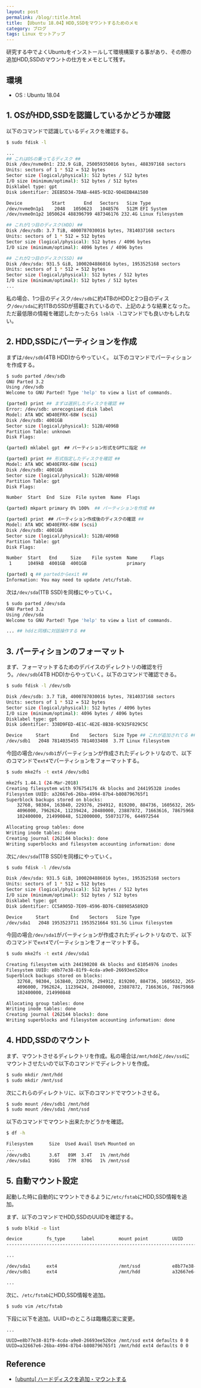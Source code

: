 ```yaml
---
layout: post
permalink: /blog/:title.html
title: 【Ubuntu 18.04】HDD,SSDをマウントするためのメモ
category: ブログ
tags: Linux セットアップ
---
```

研究する中でよくUbuntuをインストールして環境構築する事があり、その際の追加HDD,SSDのマウントの仕方をメモとして残す。

<!--more-->
## 環境

* OS : Ubuntu 18.04

## 1. OSがHDD,SSDを認識しているかどうか確認

以下のコマンドで認識しているディスクを確認する。

```bash
$ sudo fdisk -l

...
## これはOSの乗ってるディスク ##
Disk /dev/nvme0n1: 232.9 GiB, 250059350016 bytes, 488397168 sectors
Units: sectors of 1 * 512 = 512 bytes
Sector size (logical/physical): 512 bytes / 512 bytes
I/O size (minimum/optimal): 512 bytes / 512 bytes
Disklabel type: gpt
Disk identifier: 2EEB5D34-7DAB-4485-9CD2-9D4EDB4A1580

Device           Start       End   Sectors   Size Type
/dev/nvme0n1p1    2048   1050623   1048576   512M EFI System
/dev/nvme0n1p2 1050624 488396799 487346176 232.4G Linux filesystem

## これが1つ目のディスク(HDD) ##
Disk /dev/sdb: 3.7 TiB, 4000787030016 bytes, 7814037168 sectors
Units: sectors of 1 * 512 = 512 bytes
Sector size (logical/physical): 512 bytes / 4096 bytes
I/O size (minimum/optimal): 4096 bytes / 4096 bytes

## これが2つ目のディスク(SSD) ##
Disk /dev/sda: 931.5 GiB, 1000204886016 bytes, 1953525168 sectors
Units: sectors of 1 * 512 = 512 bytes
Sector size (logical/physical): 512 bytes / 512 bytes
I/O size (minimum/optimal): 512 bytes / 512 bytes
...
```

私の場合、1つ目のディスク`/dev/sdb`に約4TBのHDDと2つ目のディスク`/dev/sda`に約1TBのSSDが搭載されているので、上記のような結果となった。
ただ最低限の情報を確認したかったら`$ lsblk -l`コマンドでも良いかもしれない。

## 2. HDD,SSDにパーティションを作成

まずは`/dev/sdb`(4TB HDD)からやっていく。
以下のコマンドでパーティションを作成する。

```bash
$ sudo parted /dev/sdb
GNU Parted 3.2
Using /dev/sdb
Welcome to GNU Parted! Type 'help' to view a list of commands.

(parted) print ## まずは選択したディスクを確認 ##
Error: /dev/sdb: unrecognised disk label
Model: ATA WDC WD40EFRX-68W (scsi)
Disk /dev/sdb: 4001GB
Sector size (logical/physical): 512B/4096B
Partition Table: unknown
Disk Flags:

(parted) mklabel gpt　## パーティション形式をGPTに指定 ##

(parted) print ## 形式指定したディスクを確認 ##
Model: ATA WDC WD40EFRX-68W (scsi)
Disk /dev/sdb: 4001GB
Sector size (logical/physical): 512B/4096B
Partition Table: gpt
Disk Flags:

Number  Start  End  Size  File system  Name  Flags

(parted) mkpart primary 0% 100%  ## パーティションを作成 ##

(parted) print　## パーティション作成後のディスクの確認 ##
Model: ATA WDC WD40EFRX-68W (scsi)
Disk /dev/sdb: 4001GB
Sector size (logical/physical): 512B/4096B
Partition Table: gpt
Disk Flags:

Number  Start   End     Size    File system  Name     Flags
 1      1049kB  4001GB  4001GB               primary

(parted) q ## partedからexit ##
Information: You may need to update /etc/fstab.
```

次は`/dev/sda`(1TB SSD)を同様にやっていく。

```bash
$ sudo parted /dev/sda
GNU Parted 3.2
Using /dev/sda
Welcome to GNU Parted! Type 'help' to view a list of commands.

... ## hddと同様に対話操作する ##

```

## 3. パーティションのフォーマット

まず、フォーマットするためのデバイスのディレクトリの確認を行う。`/dev/sdb`(4TB HDD)からやっていく。以下のコマンドで確認できる。

```bash
$ sudo fdisk -l /dev/sdb

Disk /dev/sdb: 3.7 TiB, 4000787030016 bytes, 7814037168 sectors
Units: sectors of 1 * 512 = 512 bytes
Sector size (logical/physical): 512 bytes / 4096 bytes
I/O size (minimum/optimal): 4096 bytes / 4096 bytes
Disklabel type: gpt
Disk identifier: 338D9FED-4E1C-4E2E-8B38-9C925F829C5C

Device     Start        End    Sectors  Size Type ## これが追加されてる ##
/dev/sdb1   2048 7814035455 7814033408  3.7T Linux filesystem
```

今回の場合`/dev/sdb1`がパーティションが作成されたディレクトリなので、以下のコマンドで`ext4`でパーティションをフォーマットする。

```bash
$ sudo mke2fs -t ext4 /dev/sdb1

mke2fs 1.44.1 (24-Mar-2018)
Creating filesystem with 976754176 4k blocks and 244195328 inodes
Filesystem UUID: a32667e6-26ba-4994-87b4-b808796765f1
Superblock backups stored on blocks:
	32768, 98304, 163840, 229376, 294912, 819200, 884736, 1605632, 2654208,
	4096000, 7962624, 11239424, 20480000, 23887872, 71663616, 78675968,
	102400000, 214990848, 512000000, 550731776, 644972544

Allocating group tables: done
Writing inode tables: done
Creating journal (262144 blocks): done
Writing superblocks and filesystem accounting information: done
```

次に`/dev/sda`(1TB SSD)を同様にやっていく。

```bash
$ sudo fdisk -l /dev/sda

Disk /dev/sda: 931.5 GiB, 1000204886016 bytes, 1953525168 sectors
Units: sectors of 1 * 512 = 512 bytes
Sector size (logical/physical): 512 bytes / 512 bytes
I/O size (minimum/optimal): 512 bytes / 512 bytes
Disklabel type: gpt
Disk identifier: CC5A905D-7E09-4596-BD76-C88985A5892D

Device     Start        End    Sectors   Size Type
/dev/sda1   2048 1953523711 1953521664 931.5G Linux filesystem
```

今回の場合`/dev/sda1`がパーティションが作成されたディレクトリなので、以下のコマンドで`ext4`でパーティションをフォーマットする。

```bash
$ sudo mke2fs -t ext4 /dev/sda1

Creating filesystem with 244190208 4k blocks and 61054976 inodes
Filesystem UUID: e8b77e38-81f9-4cda-a9e0-26693ee520ce
Superblock backups stored on blocks:
	32768, 98304, 163840, 229376, 294912, 819200, 884736, 1605632, 2654208,
	4096000, 7962624, 11239424, 20480000, 23887872, 71663616, 78675968,
	102400000, 214990848

Allocating group tables: done
Writing inode tables: done
Creating journal (262144 blocks): done
Writing superblocks and filesystem accounting information: done
```

## 4. HDD,SSDのマウント

まず、マウントさせるディレクトリを作成。私の場合は`/mnt/hdd`と`/dev/ssd`にマウントさせたいので以下のコマンドでディレクトリを作成。

```bash
$ sudo mkdir /mnt/hdd
$ sudo mkdir /mnt/ssd
```

次にこれらのディレクトリに、以下のコマンドでマウントさせる。

```bash
$ sudo mount /dev/sdb1 /mnt/hdd
$ sudo mount /dev/sda1 /mnt/ssd
```

以下のコマンドでマウント出来たかどうかを確認。

```bash
$ df -h

Filesystem      Size  Used Avail Use% Mounted on
...
/dev/sdb1       3.6T   89M  3.4T   1% /mnt/hdd
/dev/sda1       916G   77M  870G   1% /mnt/ssd
```

## 5. 自動マウント設定

起動した時に自動的にマウントできるように`/etc/fstab`にHDD,SSD情報を追加。

まず、以下のコマンドでHDD,SSDのUUIDを確認する。

```bash
$ sudo blkid -o list

device         fs_type      label         mount point         UUID
--------------------------------------------------------------------------------------------------

...

/dev/sda1      ext4                       /mnt/ssd            e8b77e38-81f9-4cda-a9e0-26693ee520ce
/dev/sdb1      ext4                       /mnt/hdd            a32667e6-26ba-4994-87b4-b808796765f1

...
```

次に、`/etc/fstab`にHDD,SSD情報を追加。

```bash
$ sudo vim /etc/fstab 
```

下段に以下を追加。UUID=のところは臨機応変に変更。
```
...

UUID=e8b77e38-81f9-4cda-a9e0-26693ee520ce /mnt/ssd ext4 defaults 0 0
UUID=a32667e6-26ba-4994-87b4-b808796765f1 /mnt/hdd ext4 defaults 0 0
```

## Reference
* [[ubuntu] ハードディスクを追加・マウントする](https://blog.hippohack.me/web/133)